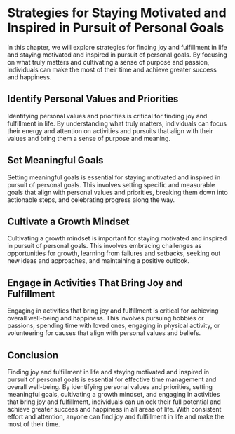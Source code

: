 Strategies for Staying Motivated and Inspired in Pursuit of Personal Goals
==========================================================================================================================

In this chapter, we will explore strategies for finding joy and fulfillment in life and staying motivated and inspired in pursuit of personal goals. By focusing on what truly matters and cultivating a sense of purpose and passion, individuals can make the most of their time and achieve greater success and happiness.

Identify Personal Values and Priorities
---------------------------------------

Identifying personal values and priorities is critical for finding joy and fulfillment in life. By understanding what truly matters, individuals can focus their energy and attention on activities and pursuits that align with their values and bring them a sense of purpose and meaning.

Set Meaningful Goals
--------------------

Setting meaningful goals is essential for staying motivated and inspired in pursuit of personal goals. This involves setting specific and measurable goals that align with personal values and priorities, breaking them down into actionable steps, and celebrating progress along the way.

Cultivate a Growth Mindset
--------------------------

Cultivating a growth mindset is important for staying motivated and inspired in pursuit of personal goals. This involves embracing challenges as opportunities for growth, learning from failures and setbacks, seeking out new ideas and approaches, and maintaining a positive outlook.

Engage in Activities That Bring Joy and Fulfillment
---------------------------------------------------

Engaging in activities that bring joy and fulfillment is critical for achieving overall well-being and happiness. This involves pursuing hobbies or passions, spending time with loved ones, engaging in physical activity, or volunteering for causes that align with personal values and beliefs.

Conclusion
----------

Finding joy and fulfillment in life and staying motivated and inspired in pursuit of personal goals is essential for effective time management and overall well-being. By identifying personal values and priorities, setting meaningful goals, cultivating a growth mindset, and engaging in activities that bring joy and fulfillment, individuals can unlock their full potential and achieve greater success and happiness in all areas of life. With consistent effort and attention, anyone can find joy and fulfillment in life and make the most of their time.
